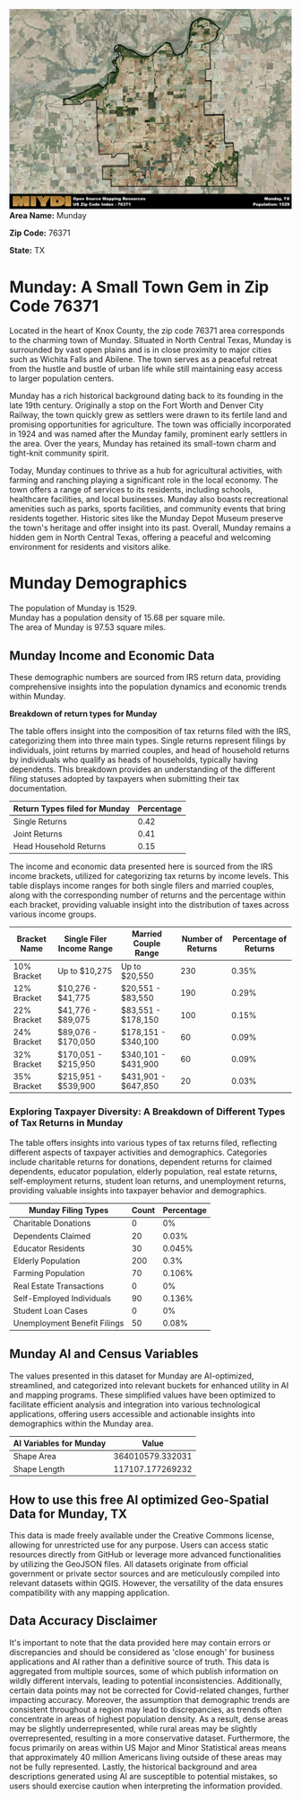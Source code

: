 ![Image Alt Text](../_images/76371.png)
**Area Name:** Munday

**Zip Code:** 76371

**State:** TX


# Munday: A Small Town Gem in Zip Code 76371

Located in the heart of Knox County, the zip code 76371 area corresponds to the charming town of Munday. Situated in North Central Texas, Munday is surrounded by vast open plains and is in close proximity to major cities such as Wichita Falls and Abilene. The town serves as a peaceful retreat from the hustle and bustle of urban life while still maintaining easy access to larger population centers.

Munday has a rich historical background dating back to its founding in the late 19th century. Originally a stop on the Fort Worth and Denver City Railway, the town quickly grew as settlers were drawn to its fertile land and promising opportunities for agriculture. The town was officially incorporated in 1924 and was named after the Munday family, prominent early settlers in the area. Over the years, Munday has retained its small-town charm and tight-knit community spirit.

Today, Munday continues to thrive as a hub for agricultural activities, with farming and ranching playing a significant role in the local economy. The town offers a range of services to its residents, including schools, healthcare facilities, and local businesses. Munday also boasts recreational amenities such as parks, sports facilities, and community events that bring residents together. Historic sites like the Munday Depot Museum preserve the town's heritage and offer insight into its past. Overall, Munday remains a hidden gem in North Central Texas, offering a peaceful and welcoming environment for residents and visitors alike.

# Munday Demographics

The population of Munday is 1529.  
Munday has a population density of 15.68 per square mile.  
The area of Munday is 97.53 square miles.  

## Munday Income and Economic Data

These demographic numbers are sourced from IRS return data, providing comprehensive insights into the population dynamics and economic trends within Munday.

**Breakdown of return types for Munday**

The table offers insight into the composition of tax returns filed with the IRS, categorizing them into three main types. Single returns represent filings by individuals, joint returns by married couples, and head of household returns by individuals who qualify as heads of households, typically having dependents. This breakdown provides an understanding of the different filing statuses adopted by taxpayers when submitting their tax documentation.

| Return Types filed for Munday                              | Percentage          |
|----------------------------------------------------------|---------------------|
| Single Returns                                            | 0.42 |
| Joint Returns                                             | 0.41 |
| Head Household Returns                                    | 0.15 |

The income and economic data presented here is sourced from the IRS income brackets, utilized for categorizing tax returns by income levels. This table displays income ranges for both single filers and married couples, along with the corresponding number of returns and the percentage within each bracket, providing valuable insight into the distribution of taxes across various income groups.

| Bracket Name       | Single Filer Income Range | Married Couple Range | Number of Returns | Percentage of Returns |
|--------------------|----------------------------|----------------------|-------------------|-----------------------|
| 10% Bracket        | Up to $10,275              | Up to $20,550        | 230 | 0.35% |
| 12% Bracket        | $10,276 - $41,775          | $20,551 - $83,550    | 190 | 0.29% |
| 22% Bracket        | $41,776 - $89,075          | $83,551 - $178,150   | 100 | 0.15% |
| 24% Bracket        | $89,076 - $170,050         | $178,151 - $340,100  | 60 | 0.09% |
| 32% Bracket        | $170,051 - $215,950        | $340,101 - $431,900  | 60 | 0.09% |
| 35% Bracket        | $215,951 - $539,900        | $431,901 - $647,850  | 20 | 0.03% |

### Exploring Taxpayer Diversity: A Breakdown of Different Types of Tax Returns in Munday

The table offers insights into various types of tax returns filed, reflecting different aspects of taxpayer activities and demographics. Categories include charitable returns for donations, dependent returns for claimed dependents, educator population, elderly population, real estate returns, self-employment returns, student loan returns, and unemployment returns, providing valuable insights into taxpayer behavior and demographics.

| Munday Filing Types                    | Count | Percentage |
|--------------------------------------|-------|------------|
| Charitable Donations                 | 0 | 0% |
| Dependents Claimed                   | 20 | 0.03% |
| Educator Residents                   | 30 | 0.045% |
| Elderly Population                   | 200 | 0.3% |
| Farming Population                   | 70 | 0.106% |
| Real Estate Transactions             | 0 | 0% |
| Self-Employed Individuals            | 90 | 0.136% |
| Student Loan Cases                   | 0 | 0% |
| Unemployment Benefit Filings         | 50 | 0.08% |

## Munday AI and Census Variables

The values presented in this dataset for Munday are AI-optimized, streamlined, and categorized into relevant buckets for enhanced utility in AI and mapping programs. These simplified values have been optimized to facilitate efficient analysis and integration into various technological applications, offering users accessible and actionable insights into demographics within the Munday area.

| AI Variables for Munday | Value |
|-------------|-------|
| Shape Area | 364010579.332031 |
| Shape Length | 117107.177269232 |

## How to use this free AI optimized Geo-Spatial Data for Munday, TX

This data is made freely available under the Creative Commons license, allowing for unrestricted use for any purpose. Users can access static resources directly from GitHub or leverage more advanced functionalities by utilizing the GeoJSON files. All datasets originate from official government or private sector sources and are meticulously compiled into relevant datasets within QGIS. However, the versatility of the data ensures compatibility with any mapping application.

## Data Accuracy Disclaimer
It's important to note that the data provided here may contain errors or discrepancies and should be considered as 'close enough' for business applications and AI rather than a definitive source of truth. This data is aggregated from multiple sources, some of which publish information on wildly different intervals, leading to potential inconsistencies. Additionally, certain data points may not be corrected for Covid-related changes, further impacting accuracy. Moreover, the assumption that demographic trends are consistent throughout a region may lead to discrepancies, as trends often concentrate in areas of highest population density. As a result, dense areas may be slightly underrepresented, while rural areas may be slightly overrepresented, resulting in a more conservative dataset. Furthermore, the focus primarily on areas within US Major and Minor Statistical areas means that approximately 40 million Americans living outside of these areas may not be fully represented. Lastly, the historical background and area descriptions generated using AI are susceptible to potential mistakes, so users should exercise caution when interpreting the information provided.
